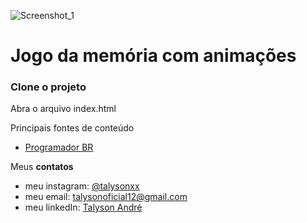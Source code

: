 ![Screenshot_1](https://user-images.githubusercontent.com/79946114/137195292-89bf8613-73ac-4f3d-a06f-90a2df94922b.png)
# Jogo da memória com animações

### Clone o projeto

Abra o arquivo index.html

Principais fontes de conteúdo

* [Programador BR](https://www.youtube.com/c/Programadorbr)

Meus **contatos**

  * meu instagram: [@talysonxx](https://instagram.com/talysonxx)
  * meu email: talysonoficial12@gmail.com
  * meu linkedIn:  [Talyson André](https://www.linkedin.com/in/talyson-andré-101897170/)

